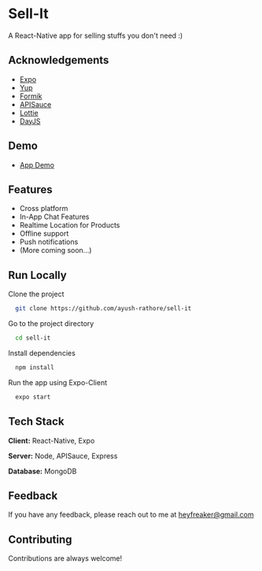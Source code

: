 # Sell-It

A React-Native app for selling stuffs you don't need :)

## Acknowledgements

-   [Expo](https://expo.dev/)
-   [Yup](https://www.npmjs.com/package/yup)
-   [Formik](https://www.npmjs.com/package/formik)
-   [APISauce](https://www.npmjs.com/package/apisauce)
-   [Lottie](https://lottiefiles.com/)
-   [DayJS](https://day.js.org/)

## Demo

-   [App Demo](https://github.com/ayush-rathore/sell-it/raw/main/demo/video_2021-11-05_17-59-58.mp4)

## Features

-   Cross platform
-   In-App Chat Features
-   Realtime Location for Products
-   Offline support
-   Push notifications
-   (More coming soon...)

## Run Locally

Clone the project

```bash
  git clone https://github.com/ayush-rathore/sell-it
```

Go to the project directory

```bash
  cd sell-it
```

Install dependencies

```bash
  npm install
```

Run the app using Expo-Client

```bash
  expo start
```

## Tech Stack

**Client:** React-Native, Expo

**Server:** Node, APISauce, Express

**Database:** MongoDB

## Feedback

If you have any feedback, please reach out to me at heyfreaker@gmail.com

## Contributing

Contributions are always welcome!
